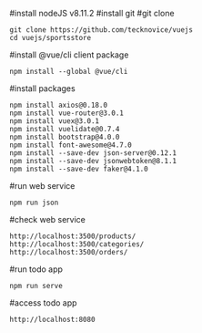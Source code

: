 #install nodeJS v8.11.2
#install git
#git clone 
```
git clone https://github.com/tecknovice/vuejs
cd vuejs/sportsstore
```
#install @vue/cli client package
```
npm install --global @vue/cli
```
#install packages
```
npm install axios@0.18.0
npm install vue-router@3.0.1
npm install vuex@3.0.1
npm install vuelidate@0.7.4
npm install bootstrap@4.0.0
npm install font-awesome@4.7.0
npm install --save-dev json-server@0.12.1
npm install --save-dev jsonwebtoken@8.1.1
npm install --save-dev faker@4.1.0
```
#run web service
```
npm run json
```
#check web service
```
http://localhost:3500/products/
http://localhost:3500/categories/
http://localhost:3500/orders/

```
#run todo app
```
npm run serve

```
#access todo app
```
http://localhost:8080
```

